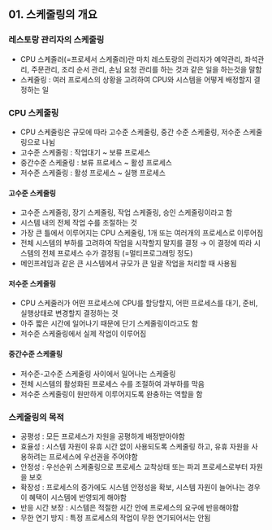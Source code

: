 ## 01. 스케줄링의 개요
### 레스토랑 관리자의 스케줄링
- CPU 스케줄러(=프로세서 스케줄러)란 마치 레스토랑의 관리자가 예약관리, 좌석관리, 주문관리, 조리 순서 관리, 손님 요청 관리를 하는 것과 같은 일을 하는것을 말함
- 스케줄링 : 여러 프로세스의 상황을 고려하여 CPU와 시스템을 어떻게 배정할지 결정하는 일

### CPU 스케줄링
- CPU 스케줄링은 규모에 따라 고수준 스케줄링, 중간 수준 스케줄링, 저수준 스케줄링으로 나뉨
- 고수준 스케줄링 : 작업대기 ~ 보류 프로세스
- 중간수준 스케줄링 : 보류 프로세스 ~ 활성 프로세스
- 저수준 스케줄링 : 활성 프로세스 ~ 실행 프로세스

#### 고수준 스케줄링
- 고수준 스케줄링, 장기 스케줄링, 작업 스케줄링, 승인 스케줄링이라고 함
- 시스템 내의 전체 작업 수를 조절하는 것
- 가장 큰 틀에서 이루어지는 CPU 스케줄링, 1개 또는 여러개의 프로세스로 이루어짐
- 전체 시스템의 부하를 고려하여 작업을 시작할지 말지를 결정 → 이 결정에 따라 시스템의 전체 프로세스 수가 결정됨 (=멀티프로그래밍 정도)
- 메인프레임과 같은 큰 시스템에서 규모가 큰 일괄 작업을 처리할 때 사용됨

#### 저수준 스케줄링
- CPU 스케줄러가 어떤 프로세스에 CPU를 할당할지, 어떤 프로세스를 대기, 준비, 실행상태로 변경할지 결정하는 것
- 아주 짧은 시간에 일어나기 때문에 단기 스케줄링이라고도 함
- 저수준 스케줄링에서 실제 작업이 이루어짐

#### 중간수준 스케줄링
- 저수준-고수준 스케줄링 사이에서 일어나는 스케줄링
- 전체 시스템의 활성화된 프로세스 수를 조절하여 과부하를 막음
- 저수준 스케줄링이 원만하게 이루어지도록 완충하는 역할을 함

### 스케줄링의 목적
- 공평성 : 모든 프로세스가 자원을 공평하게 배정받아야함
- 효율성 : 시스템 자원이 유휴 시간 없이 사용되도록 스케줄링 하고, 유휴 자원을 사용하려는 프로세스에 우선권을 주어야함
- 안정성 : 우선순위 스케줄링으로 프로세스 교착상태 또는 파괴 프로세스로부터 자원을 보호
- 확장성 : 프로세스의 증가에도 시스템 안정성을 확보, 시스템 자원이 늘어나는 경우 이 혜택이 시스템에 반영되게 해야함
- 반응 시간 보장 : 시스템은 적절한 시간 안에 프로세스의 요구에 반응해야함
- 무한 연기 방지 : 특정 프로세스의 작업이 무한 연기되어서는 안됨
